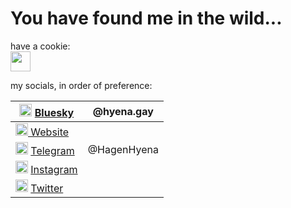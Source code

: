 # You have found me in the wild...

have a cookie:  
<img src="https://upload.wikimedia.org/wikipedia/commons/0/03/Oxygen480-apps-preferences-web-browser-cookies.svg" width="32" />  

my socials, in order of preference:

| [<img src="https://upload.wikimedia.org/wikipedia/commons/7/7a/Bluesky_Logo.svg" width="20" />](https://bsky.app/profile/hyena.gay) [Bluesky](https://bsky.app/profile/hyena.gay) | @hyena.gay
| - | - |
| [<img src="https://upload.wikimedia.org/wikipedia/commons/a/ae/Globe_icon-white.svg" width="20" /> Website](https://hyena.gay/) |
| [<img src="https://upload.wikimedia.org/wikipedia/commons/8/82/Telegram_logo.svg" width="20" />](https://t.me/HagenHyena) [Telegram](https://t.me/HagenHyena) | @HagenHyena
| [<img src="https://upload.wikimedia.org/wikipedia/commons/9/95/Instagram_logo_2022.svg" width="20" />](https://www.instagram.com/hagenhyena) [Instagram](https://www.instagram.com/hagenhyena) |
| [<img src="https://upload.wikimedia.org/wikipedia/commons/c/cc/X_icon.svg" width="20" />](https://twitter.com/HagenHyena) [Twitter](https://twitter.com/HagenHyena) |
